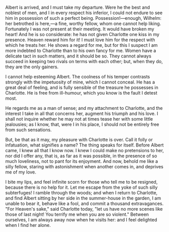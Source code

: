 Albert is arrived, and I must take my departure. Were he the best and noblest of men, and I in every respect his inferior, I could not endure to see him in possession of such a perfect being. Possession!—enough, Wilhelm: her betrothed is here,—a fine, worthy fellow, whom one cannot help liking. Fortunately I was not present at their meeting. It would have broken my heart! And he is so considerate: he has not given Charlotte one kiss in my presence. Heaven reward him for it! I must love him for the respect with which he treats her. He shows a regard for me, but for this I suspect I am more indebted to Charlotte than to his own fancy for me. Women have a delicate tact in such matters, and it should be so. They cannot always succeed in keeping two rivals on terms with each other; but, when they do, they are the only gainers.

I cannot help esteeming Albert. The coolness of his temper contrasts strongly with the impetuosity of mine, which I cannot conceal. He has a great deal of feeling, and is fully sensible of the treasure he possesses in Charlotte. He is free from ill-humour, which you know is the fault I detest most.

He regards me as a man of sense; and my attachment to Charlotte, and the interest I take in all that concerns her, augment his triumph and his love. I shall not inquire whether he may not at times tease her with some little jealousies; as I know, that, were I in his place, I should not be entirely free from such sensations.

But, be that as it may, my pleasure with Charlotte is over. Call it folly or infatuation, what signifies a name? The thing speaks for itself. Before Albert came, I knew all that I know now. I knew I could make no pretensions to her, nor did I offer any, that is, as far as it was possible, in the presence of so much loveliness, not to pant for its enjoyment. And now, behold me like a silly fellow, staring with astonishment when another comes in, and deprives me of my love.

I bite my lips, and feel infinite scorn for those who tell me to be resigned, because there is no help for it. Let me escape from the yoke of such silly subterfuges! I ramble through the woods; and when I return to Charlotte, and find Albert sitting by her side in the summer-house in the garden, I am unable to bear it, behave like a fool, and commit a thousand extravagances. "For Heaven's sake," said Charlotte today, "let us have no more scenes like those of last night! You terrify me when you are so violent." Between ourselves, I am always away now when he visits her: and I feel delighted when I find her alone.